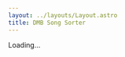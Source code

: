 ```yaml
---
layout: ../layouts/Layout.astro
title: DMB Song Sorter
---
```


<style>
    .song-button {
        border: 3px solid black;
        font-family: 'BerkeleyMono', monospace;
        font-weight: 800;
        margin: 1rem;
        overflow-wrap: break-word;
        padding: 3rem 0;
        text-align: center;
        white-space: normal;
        width: 90%;
    }
    @media (min-width: 768px) {
    .song-button {
        width: 300px;
    }
}
</style>

<div>
  <div id="comparison" style="display:none;">
    <div class="song-button" id="choice1"></div>
    <div class="song-button" id="choice2"></div>
  </div>
  <p id="progress">Loading...</p>
  <pre id="result" style="display:none;"></pre>
</div>

<script>
const songs = {
  "Remember Two Things": [
    "Recently",
    "One Sweet World",
    "The Song That Jane Likes",
    "Minarets",
    "Seek Up",
    "I'll Back You Up",
    "Christmas Song",
  ],

  "Under the Table and Dreaming": [
    "The Best of What's Around",
    "What Would You Say",
    "Satellite",
    "Rhyme & Reason",
    "Typical Situation",
    "Dancing Nancies",
    "Ants Marching",
    "Lover Lay Down",
    "Jimi Thing",
    "Warehouse",
    "Pay for What You Get",
    "#34",
  ],

  Crash: [
    "So Much to Say",
    "Two Step",
    "Crash Into Me",
    "Too Much",
    "#41",
    "Say Goodbye",
    "Drive In Drive Out",
    "Let You Down",
    "Lie in Our Graves",
    "Cry Freedom",
    "Tripping Billies",
    "Proudest Monkey",
  ],

  "Before These Crowded Streets": [
    "Pantala Naga Pampa",
    "Rapunzel",
    "The Last Stop",
    "Don't Drink the Water",
    "Stay (Wasting Time)",
    "Halloween",
    "The Stone",
    "Crush",
    "The Dreaming Tree",
    "Pig",
    "Spoon",
  ],

  Everyday: [
    "I Did It",
    "When the World Ends",
    "The Space Between",
    "Dreams of Our Fathers",
    "So Right",
    "If I Had It All",
    "What You Are",
    "Angel",
    "Fool to Think",
    "Sleep to Dream Her",
    "Mother Father",
    "Everyday",
  ],

  "Busted Stuff": [
    "Busted Stuff",
    "Grey Street",
    "Where Are You Going",
    "You Never Know",
    "Captain",
    "Raven",
    "Grace Is Gone",
    "Kit Kat Jam",
    "Digging a Ditch",
    "Big Eyed Fish",
    "Bartender",
  ],

  "Some Devil": [
    "Dodo",
    "So Damn Lucky",
    "Gravedigger",
    "Some Devil",
    "Trouble",
    "Grey Blue Eyes",
    "Save Me",
    "Stay or Leave",
    "An' Another Thing",
    "Oh",
    "Baby",
    "Up and Away",
    "Too High",
  ],

  "Stand Up": [
    "Dreamgirl",
    "Old Dirt Hill (Bring That Beat Back)",
    "Stand Up (For It)",
    "American Baby Intro",
    "American Baby",
    "Smooth Rider",
    "Everybody Wake Up (Our Finest Hour Arrives)",
    "Out of My Hands",
    "Hello Again",
    "Louisiana Bayou",
    "Stolen Away on 55th & 3rd",
    "You Might Die Trying",
    "Steady As We Go",
    "Hunger for the Great Light",
  ],

  "Big Whiskey & the GrooGrux King": [
    "Grux",
    "Shake Me Like a Monkey",
    "Funny the Way It Is",
    "Lying in the Hands of God",
    "Why I Am",
    "Dive In",
    "Spaceman",
    "Squirm",
    "Alligator Pie",
    "Seven",
    "Time Bomb",
    "Baby Blue",
    "You & Me",
  ],

  "Away from the World": [
    "Broken Things",
    "Belly Belly Nice",
    "Mercy",
    "Gaucho",
    "Sweet",
    "The Riff",
    "Belly Full",
    "If Only",
    "Rooftop",
    "Snow Outside",
    "Drunken Soldier",
  ],

  "Come Tomorrow": [
    "Samurai Cop (Oh Joy Begin)",
    "Can't Stop",
    "Here On Out",
    "That Girl Is You",
    "She",
    "Idea of You",
    "Virginia in the Rain",
    "Again and Again",
    "bkdkdkdd",
    "Black and Blue Bird",
    "Come On Come On",
    "Do You Remember",
    "Come Tomorrow",
    "When I'm Weary",
  ],

  "Walk Around the Moon": [
    "Walk Around the Moon",
    "Madman's Eyes",
    "Looking for a Vein",
    "The Ocean and the Butterfly",
    "It Could Happen",
    "Something to Tell My Baby",
    "After Everything",
    "All You Wanted Was Tomorrow",
    "The Only Thing",
    "Break Free",
    "Monsters",
    "Singing From the Windows",
  ],

  Unreleased: [
    "#40",
    "Bismarck",
    "Blackjack",
    "Blue Water",
    "Break for It",
    "Cha Cha",
    "Cigarette Lit",
    "Crazy Easy",
    "Death on the High Seas",
    "Deed Is Done",
    "A Dream So Real",
    "Dreamed I Killed God",
    "Falling Off the Roof",
    "Get in Line",
    "Good Good Time",
    "Heathcliff's Haiku Warriors",
    "Improv/Jam",
    "JTR",
    "Kill the King",
    "Light Lift Me Up",
    "Little Thing",
    "Loving Wings",
    "Monkey Man",
    "Once on a Wild Afternoon",
    "People People",
    "Plastic Girl",
    "Shotgun",
    "Sister",
    "Spotlight",
    "Straight Shot",
    "Sugar Will",
    "Sweet Up and Down",
  ],

  Misc: [
    "#27",
    "Anyone Seen The Bridge",
    "Beach Ball",
    "Corn Bread",
    "Eh Hee",
    "Granny",
    "Help Myself",
    "Joyride",
    "Kill the Preacher",
    "Little Red Bird",
    "New Song",
    "Trouble With You",
    "Water Into Wine",
    "What Will Become of Me",
    "Write a Song",
  ],
};

let allSongs = Object.values(songs).flat();
let comparisonCount = 0;
let totalComparisons = 0;

// Estimate comparisons like merge sort
function countComparisons(n) {
  if (n <= 1) return 0;
  const mid = Math.floor(n / 2);
  return countComparisons(mid) + countComparisons(n - mid) + n - 1;
}

totalComparisons = countComparisons(allSongs.length);

document.getElementById("progress").innerText = `0 / ${totalComparisons} comparisons`;

let comparisonIndex = 0;

async function interactiveSort(list) {
  if (list.length <= 1) return list;

  const mid = Math.floor(list.length / 2);
  const left = await interactiveSort(list.slice(0, mid));
  const right = await interactiveSort(list.slice(mid));
  return await interactiveMerge(left, right);
}

function showComparison(a, b) {
  return new Promise((resolve) => {
    document.getElementById("comparison").style.display = "block";
    document.getElementById("choice1").innerText = a;
    document.getElementById("choice2").innerText = b;

    const handler = (choice) => {
      comparisonCount++;
      document.getElementById("progress").innerText = `${comparisonCount} / ${totalComparisons} comparisons`;
      document.getElementById("choice1").onclick = null;
      document.getElementById("choice2").onclick = null;
      resolve(choice === 1 ? true : false);
    };

    document.getElementById("choice1").onclick = () => handler(1);
    document.getElementById("choice2").onclick = () => handler(2);
  });
}

async function interactiveMerge(left, right) {
  let result = [];
  let i = 0, j = 0;

  while (i < left.length && j < right.length) {
    const preferLeft = await showComparison(left[i], right[j]);
    if (preferLeft) {
      result.push(left[i++]);
    } else {
      result.push(right[j++]);
    }
  }

  return result.concat(left.slice(i)).concat(right.slice(j));
}

function encodeOrder(arr) {
  const uint16 = new Uint16Array(arr);
  let binary = '';
  for (let i = 0; i < uint16.length; i++) {
    binary += String.fromCharCode(uint16[i]);
  }
  return btoa(binary).replace(/\+/g, '-').replace(/\//g, '_').replace(/=+$/, '').toLowerCase();
}

function decodeOrder(str) {
  str = str.toUpperCase().replace(/-/g, '+').replace(/_/g, '/');
  while (str.length % 4) {
    str += '=';
  }
  const binary = atob(str);
  const arr = new Uint16Array(binary.length);
  for (let i = 0; i < binary.length; i++) {
    arr[i] = binary.charCodeAt(i);
  }
  return Array.from(arr);
}

function getOrderFromUrl() {
  const params = new URLSearchParams(window.location.search);
  return params.get('order');
}

function updateUrlWithOrder(orderStr) {
  const url = new URL(window.location);
  url.searchParams.set('order', orderStr);
  window.history.replaceState({}, '', url);
}

(async () => {
  const orderStr = getOrderFromUrl();

  if (orderStr) {
    // If order is in URL, decode and show results immediately
    const orderIndices = decodeOrder(orderStr);
    const sorted = orderIndices.map(i => allSongs[i]).filter(Boolean);

    document.getElementById("comparison").style.display = "none";
    document.getElementById("progress").innerText = "";
    const resultEl = document.getElementById("result");
    resultEl.style.display = "block";
    const padLength = String(sorted.length).length;
    resultEl.innerText = sorted
      .map((s, i) => `${String(i + 1).padStart(padLength, '0')}. ${s}`)
      .join("\n");
  } else {
    // No order param, do interactive sort
    const sorted = await interactiveSort(allSongs);
    document.getElementById("comparison").innerText = "";
    document.getElementById("progress").innerText = "";

    const resultEl = document.getElementById("result");
    resultEl.style.display = "block";
    resultEl.innerText = sorted.map((s, i) => `${i + 1}. ${s}`).join("\n");

    // Encode sorted order and update URL
    const orderIndices = sorted.map(song => allSongs.indexOf(song));
    const encoded = encodeOrder(orderIndices);
    updateUrlWithOrder(encoded);
  }
})();
